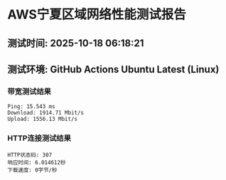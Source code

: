 # AWS宁夏区域网络性能测试报告
## 测试时间: 2025-10-18 06:18:21
## 测试环境: GitHub Actions Ubuntu Latest (Linux)

### 带宽测试结果
```
Ping: 15.543 ms
Download: 1914.71 Mbit/s
Upload: 1556.13 Mbit/s
```

### HTTP连接测试结果
```
HTTP状态码: 307
响应时间: 6.014612秒
下载速度: 0字节/秒
```

